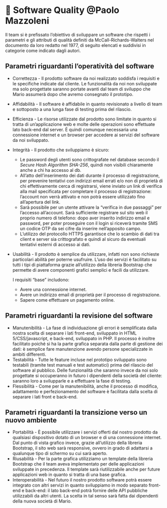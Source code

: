 # 💯 Software Quality @Paolo Mazzoleni

Il team si è prefissato l’obiettivo di sviluppare un software che rispetti i parametri e gli attributi di qualità definiti da McCall-Richards-Walters nel documento da loro redatto nel 1977, di seguito elencati e suddivisi in categorie come indicato dagli autori.

## Parametri riguardanti l’operatività del software

- Correttezza - Il prodotto software da noi realizzato soddisfa i requisiti e le specifiche indicate dal cliente. Le funzionalità da noi non sviluppate ma solo progettate saranno portate avanti dal team di sviluppo che Mario assumerà dopo che avremo consegnato il prototipo.
- Affidabilità - Il software è affidabile in quanto revisionato a livello di team e sottoposto a una lunga fase di testing prima del rilascio.
- Efficienza - Le risorse utilizzate dal prodotto sono limitate in quanto si tratta di un’applicazione web e molte delle operazioni sono effettuate lato back-end dal server. È quindi comunque necessaria una connessione internet e un browser per accedere ai servizi del software da noi sviluppato.
- Integrità - Il prodotto che sviluppiamo è sicuro:
    - Le password degli utenti sono crittografate nel database secondo il *Secure Hash Algorithm SHA-256*, quindi non visibili chiaramente anche a chi ha accesso al db.
    - All’atto dell’inserimento dei dati durante il processo di registrazione, per prevenire tentativi con indirizzi email errati e/o non di proprietà di chi effettivamente cerca di registrarsi, viene inviato un link di verifica alla mail specificata per completare il processo di registrazione: l’account non verrà attivato e non potrà essere utilizzato fino all’apertura del link.
    - Sarà possibile per un utente attivare la “verifica in due passaggi” per l’accesso all’account. Sarà sufficiente registrare sul sito web il proprio numero di telefono: dopo aver inserito indirizzo email e password, per poter proseguire con il login si riceverà tramite SMS un codice OTP da sei cifre da inserire nell’apposito campo.
    - L’utilizzo del protocollo HTTPS garantisce che lo scambio di dati tra client e server sia crittografato e quindi al sicuro da eventuali tentativi esterni di accesso ai dati.
- Usabilità - Il prodotto è semplice da utilizzare, infatti non sono richieste particolari abilità per poterne usufruire. L’uso dei servizi è facilitato su tutti i tipi di piattaforma grazie all’utilizzo della libreria Bootstrap che permette di avere componenti grafici semplici e facili da utilizzare.
    
    I requisiti “base” includono:
    
    - Avere una connessione internet.
    - Avere un indirizzo email di proprietà per il processo di registrazione.
    - Sapere come effettuare un pagamento online.

## Parametri riguardanti la revisione del software

- Manutenibilità - La fase di individuazione gli errori è semplificata dalla nostra scelta di separare i lati front-end, sviluppato in HTML 5/CSS/javascript, e back-end, sviluppato in PHP. Il processo è inoltre facilitato poiché si ha la parte grafica separata dalla parte di gestione dei dati: è semplice fare manutenzione avendo persone specializzate in ambiti differenti.
- Testabilità - Tutte le feature incluse nel prototipo sviluppato sono testabili (tramite test manuali e test automatici) prima del rilascio del software al pubblico. Delle funzionalità che saranno invece da noi solo progettate si occuperanno in futuro i dipendenti della società del cliente: saranno loro a svilupparle e a effettuare la fase di testing.
- Flessibilità - Come per la manutenibilità, anche il processo di modifica, adattamento e perfezionamento del software è facilitata dalla scelta di separare i lati front e back-end.

## Parametri riguardanti la transizione verso un nuovo ambiente

- Portabilità - È possibile utilizzare i servizi offerti dal nostro prodotto da qualsiasi dispositivo dotato di un browser e di una connessione internet. Dal punto di vista grafico invece, grazie all’utilizzo della libreria Bootstrap, il sito web sarà responsive, ovvero in grado di adattarsi a qualunque tipo di schermo su cui sarà aperto.
- Riusabilità - Per la parte grafica utilizziamo un template della libreria Bootstrap che il team aveva implementato per delle applicazioni sviluppate in precedenza. Il template sarà riutilizzabile anche per future applicazioni web in quanto si tratta di una base grafica.
- Interoperabilità - Nel futuro il nostro prodotto software potrà essere integrato con altri servizi in quanto sviluppiamo in modo separato front-end e back-end: il lato back-end potrà fornire delle API pubbliche utilizzabili da altri utenti. La scelta in tal senso sarà fatta dai dipendenti della nuova società di Mario.